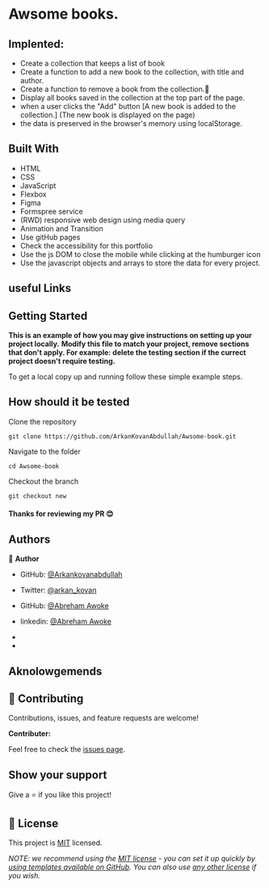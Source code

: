 

# Awsome books.

## Implented: 

- Create a collection that keeps a list of book
 - Create a function to add a new book to the collection, with title and author.
 - Create a function to remove a book from the collection.💯
 - Display all books saved in the collection at the top part of the page.
 - when a user clicks the "Add" button [A new book is added to the collection.] (The new book is displayed on the page)
 - the data is preserved in the browser's memory using localStorage.

## Built With

- HTML
- CSS
- JavaScript
- Flexbox
- Figma
- Formspree service
- (RWD) responsive web design using media query
- Animation and Transition
- Use gitHub pages
- Check the accessibility for this portfolio
- Use the js DOM to close the mobile while clicking at the humburger icon
- Use the javascript objects and arrays to store the data for every project.

## useful Links


## Getting Started

**This is an example of how you may give instructions on setting up your project locally.**
**Modify this file to match your project, remove sections that don't apply. For example: delete the testing section if the currect project doesn't require testing.**


To get a local copy up and running follow these simple example steps.


## How should it be tested

Clone the repository
```
git clone https://github.com/ArkanKovanAbdullah/Awsome-book.git
```
Navigate to the folder
```
cd Awsome-book
```
Checkout the branch
```
git checkout new
```

#### Thanks for reviewing my PR 😊

## Authors

👤 **Author**
- GitHub: [@Arkankovanabdullah](https://github.com/Arkankovanabdullah)
- Twitter: [@arkan_kovan](https://twitter.com/Arkan_kovan)

- GitHub: [@Abreham Awoke](https://github.com/abreham1222)
- linkedin: [@Abreham Awoke](https://www.linkedin.com/in/abreham1222)

-
-

## Aknolowgemends 



## 🤝 Contributing

Contributions, issues, and feature requests are welcome!


**Contributer:** 


Feel free to check the [issues page](../../issues/).

## Show your support

Give a ⭐️ if you like this project!

## 📝 License

This project is [MIT](./LICENSE) licensed.

_NOTE: we recommend using the [MIT license](https://choosealicense.com/licenses/mit/) - you can set it up quickly by [using templates available on GitHub](https://docs.github.com/en/communities/setting-up-your-project-for-healthy-contributions/adding-a-license-to-a-repository). You can also use [any other license](https://choosealicense.com/licenses/) if you wish._
